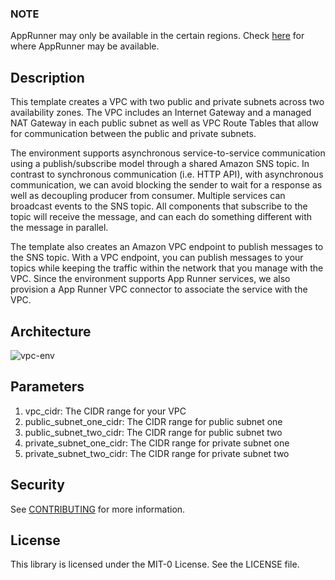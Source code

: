 ### NOTE
AppRunner may only be available in the certain regions. Check [here](https://docs.aws.amazon.com/general/latest/gr/apprunner.html) for where AppRunner may be available. 

## Description

This template creates a VPC with two public and private subnets across two availability zones. The VPC includes an Internet Gateway and a managed NAT Gateway in each public subnet as well as VPC Route Tables that allow for communication between the public and private subnets. 

The environment supports asynchronous service-to-service communication using a publish/subscribe model through a shared Amazon SNS topic. In contrast to synchronous communication (i.e. HTTP API), with asynchronous communication, we can avoid blocking the sender to wait for a response as well as decoupling producer from consumer. Multiple services can broadcast events to the SNS topic. All components that subscribe to the topic will receive the message, and can each do something different with the message in parallel. 

The template also creates an Amazon VPC endpoint to publish messages to the SNS topic. With a VPC endpoint, you can publish messages to your topics while keeping the traffic within the network that you manage with the VPC. Since the environment supports App Runner services, we also provision a App Runner VPC connector to associate the service with the VPC.

## Architecture

![vpc-env](../../images/vpc-env.png)

## Parameters

1. vpc_cidr: The CIDR range for your VPC
2. public_subnet_one_cidr: The CIDR range for public subnet one
3. public_subnet_two_cidr: The CIDR range for public subnet two
4. private_subnet_one_cidr: The CIDR range for private subnet one
5. private_subnet_two_cidr: The CIDR range for private subnet two

## Security

See [CONTRIBUTING](../../CONTRIBUTING.md#security-issue-notifications) for more information.

## License

This library is licensed under the MIT-0 License. See the LICENSE file.

